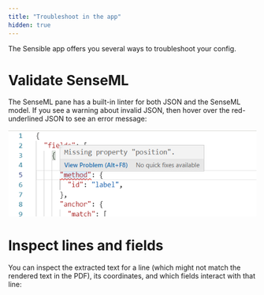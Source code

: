 ```yaml
---
title: "Troubleshoot in the app"
hidden: true
---
```


 The Sensible app offers you several ways to troubleshoot your config.

Validate SenseML
====
The SenseML pane has a built-in linter for both JSON and the SenseML model. If you see a warning about  invalid JSON, then hover over the red-underlined JSON to see an error message:

![](https://raw.githubusercontent.com/sensible-hq/sensible-docs/main/readme-sync/assets/v0/images/linter_senseml.png)

Inspect lines and fields
====

You can inspect the extracted text for a line (which might not match the rendered text in the PDF), its coordinates, and which fields interact with that line:







